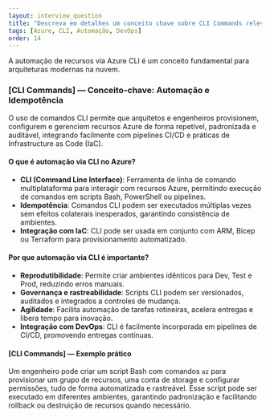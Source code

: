 ```yaml
---
layout: interview_question
title: "Descreva em detalhes um conceito chave sobre CLI Commands relevante para arquitetura no Azure"
tags: [Azure, CLI, Automação, DevOps]
order: 14
---
```


A automação de recursos via Azure CLI é um conceito fundamental para arquiteturas modernas na nuvem.

### [CLI Commands] — Conceito-chave: Automação e Idempotência

O uso de comandos CLI permite que arquitetos e engenheiros provisionem, configurem e gerenciem recursos Azure de forma repetível, padronizada e auditável, integrando facilmente com pipelines CI/CD e práticas de Infrastructure as Code (IaC).

#### O que é automação via CLI no Azure?

- **CLI (Command Line Interface)**: Ferramenta de linha de comando multiplataforma para interagir com recursos Azure, permitindo execução de comandos em scripts Bash, PowerShell ou pipelines.
- **Idempotência**: Comandos CLI podem ser executados múltiplas vezes sem efeitos colaterais inesperados, garantindo consistência de ambientes.
- **Integração com IaC**: CLI pode ser usada em conjunto com ARM, Bicep ou Terraform para provisionamento automatizado.

#### Por que automação via CLI é importante?

- **Reprodutibilidade**: Permite criar ambientes idênticos para Dev, Test e Prod, reduzindo erros manuais.
- **Governança e rastreabilidade**: Scripts CLI podem ser versionados, auditados e integrados a controles de mudança.
- **Agilidade**: Facilita automação de tarefas rotineiras, acelera entregas e libera tempo para inovação.
- **Integração com DevOps**: CLI é facilmente incorporada em pipelines de CI/CD, promovendo entregas contínuas.

#### [CLI Commands] — Exemplo prático

Um engenheiro pode criar um script Bash com comandos `az` para provisionar um grupo de recursos, uma conta de storage e configurar permissões, tudo de forma automatizada e rastreável. Esse script pode ser executado em diferentes ambientes, garantindo padronização e facilitando rollback ou destruição de recursos quando necessário.
